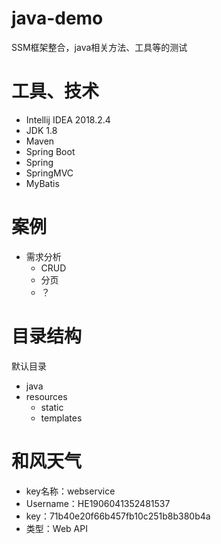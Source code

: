 # java-demo
SSM框架整合，java相关方法、工具等的测试

# 工具、技术
- Intellij IDEA 2018.2.4
- JDK 1.8
- Maven
- Spring Boot
- Spring
- SpringMVC
- MyBatis

# 案例
- 需求分析
    - CRUD
    - 分页
    - ？

# 目录结构
默认目录
- java
- resources
    - static
    - templates

# 和风天气
- key名称：webservice	
- Username：HE1906041352481537	
- key：71b40e20f66b457fb10c251b8b380b4a	
- 类型：Web API